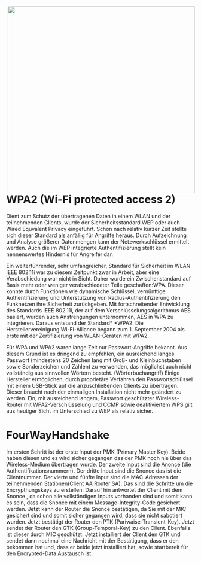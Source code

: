 <img src="https://upload.wikimedia.org/wikipedia/commons/6/60/4-way-handshake_WPA2.png" width="500" align="right"/>

# WPA2 (Wi-Fi protected access 2) 

Dient zum Schutz der übertragenen Daten in einem WLAN und der teilnehmenden Clients, wurde der Sicherheitsstandard WEP oder auch Wired Equvalent Privacy eingeführt. Schon nach relativ kurzer Zeit stellte sich dieser Standard als anfällig für Angriffe heraus.
Durch Aufzeichnung und Analyse größerer Datenmengen kann der Netzwerkschlüssel ermittelt werden. Auch die im WEP integrierte Authentifizierung stellt kein nennenswertes Hindernis für Angreifer dar.

Ein weiterführender, sehr umfangreicher, Standard für Sicherheit im WLAN IEEE 802.11i war zu diesem Zeitpunkt zwar in Arbeit, aber eine Verabschiedung war nicht in Sicht. Daher wurde ein Zwischenstandard auf Basis mehr oder weniger verabschiedeter Teile geschaffen:WPA.
Dieser konnte durch Funktionen wie dynamische Schlüssel, vernünftige Authentifizierung und Unterstützung von Radius-Authentifizierung den Funknetzen ihre Sicherheit zurückgeben.
Mit fortschreitender Entwicklung des Standards IEEE 802.11i, der auf dem Verschlüsselungsalgorithmus AES basiert, wurden auch Anstrengungen unternommen, AES in WPA zu integrieren.
Daraus entstand der Standard* *WPA2. Die Herstellervereinigung Wi-Fi-Alliance begann zum 1. September 2004 als erste mit der Zertifizierung von WLAN-Geräten mit WPA2.

Für WPA und WPA2 waren lange Zeit nur Passwort-Angriffe bekannt. Aus diesem Grund ist es dringend zu empfehlen, ein ausreichend langes Passwort (mindestens 20 Zeichen lang mit Groß- und Kleinbuchstaben sowie Sonderzeichen und Zahlen) zu verwenden, das möglichst auch nicht vollständig aus sinnvollen Wörtern besteht. (Wörterbuchangriff)
Einige Hersteller ermöglichen, durch proprietäre Verfahren den Passwortschlüssel mit einem USB-Stick auf die anzuschließenden Clients zu übertragen. Dieser braucht nach der einmaligen Installation nicht mehr geändert zu werden. Ein, mit ausreichend langem, Passwort geschützter Wireless-Router mit WPA2-Verschlüsselung und CCMP sowie deaktiviertem WPS gilt aus heutiger Sicht im Unterschied zu WEP als relativ sicher.

# FourWayHandshake

Im ersten Schritt ist der erste Input der PMK (Primary Master Key). Beide haben diesen und es wird sicher gegangen das der PMK noch nie über das Wireless-Medium übertragen wurde. Der zweite Input sind die Anonce (die Authentifikationsnummern). Der dritte Input sind die Snonce das ist die Clientnummer. Der vierte und fünfte Input sind die MAC-Adressen der teilnehmenden Stationen(Client AA Router SA). Das sind die Schritte um die Encrypthungskeys zu erstellen. Darauf hin antwortet der Client mit dem Snonce , da schon alle vollständigen Inputs vorhanden sind und somit kann es sein, dass die Snonce mit einem Message-Integrity-Code gesichert werden. Jetzt kann der Router die Snonce bestätigen, da Sie mit der MIC gesichert sind und somit sicher gegangen wird, dass sie nicht sabotiert wurden. Jetzt bestätigt der Router den PTK (Pariwaise-Transient-Key). Jetzt sendet der Router den GTK (Group-Temporal-Key) zu den Client. Ebenfalls ist dieser durch MIC geschützt. Jetzt installiert der Client den GTK und sendet dann nochmal eine Nachricht mit der Bestätigung, dass er den bekommen hat und, dass er beide jetzt installiert hat, sowie startbereit für den Encrypted-Data Austausch ist.
